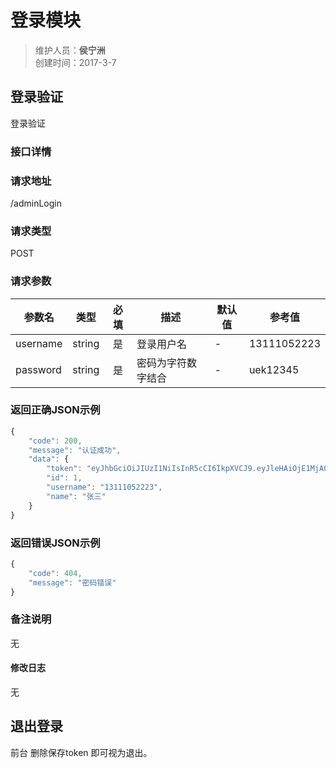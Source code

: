 # 登录模块
>维护人员：**侯宁洲**  
>创建时间：2017-3-7

## 登录验证
登录验证

### 接口详情
### 请求地址
/adminLogin

### 请求类型
POST

### 请求参数
| 参数名 | 类型 | 必填 | 描述 | 默认值 | 参考值 |
| --- | :---: | :---: | --- | --- | --- |
| username | string | 是 | 登录用户名| - | 13111052223 |
| password | string | 是 | 密码为字符数字结合 | - | uek12345 |

### 返回正确JSON示例
```javascript
{
    "code": 200,
    "message": "认证成功",
    "data": {
        "token": "eyJhbGciOiJIUzI1NiIsInR5cCI6IkpXVCJ9.eyJleHAiOjE1MjA0MDM3OTIsInVzZXJuYW1lIjoiMTMxMTEwNTIyMjMiLCJyb2xlIjoiNCIsImlhdCI6MTUyMDQwMzczMn0.ClofdUnhZZc7ARUohggLKV_L3c7XVUDw_qEd1znC_ME",
        "id": 1,
        "username": "13111052223",
        "name": "张三"
    }
}
```
### 返回错误JSON示例
```javascript
{
    "code": 404,
    "message": "密码错误"
}
```

### 备注说明
无

#### 修改日志
无

## 退出登录
前台 删除保存token 即可视为退出。

